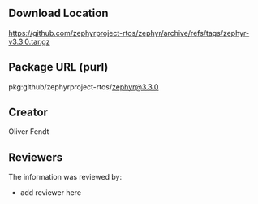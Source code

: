 ## Download Location

https://github.com/zephyrproject-rtos/zephyr/archive/refs/tags/zephyr-v3.3.0.tar.gz

## Package URL (purl)

pkg:github/zephyrproject-rtos/zephyr@3.3.0

## Creator

Oliver Fendt

## Reviewers

The information was reviewed by:

* add reviewer here
